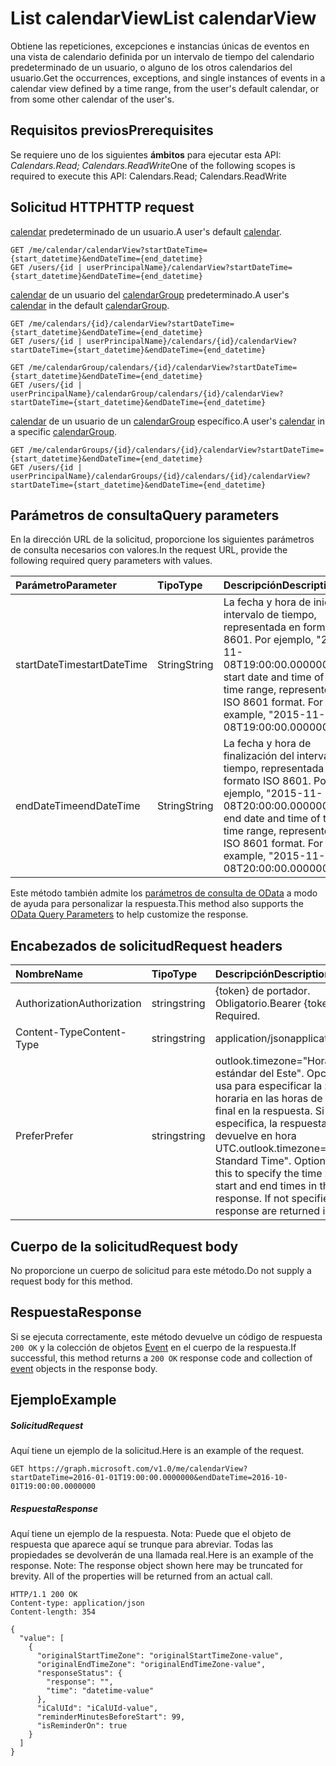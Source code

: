 # <a name="list-calendarview"></a><span data-ttu-id="522c8-101">List calendarView</span><span class="sxs-lookup"><span data-stu-id="522c8-101">List calendarView</span></span>

<span data-ttu-id="522c8-102">Obtiene las repeticiones, excepciones e instancias únicas de eventos en una vista de calendario definida por un intervalo de tiempo del calendario predeterminado de un usuario, o alguno de los otros calendarios del usuario.</span><span class="sxs-lookup"><span data-stu-id="522c8-102">Get the occurrences, exceptions, and single instances of events in a calendar view defined by a time range, from the user's default calendar, or from some other calendar of the user's.</span></span>
## <a name="prerequisites"></a><span data-ttu-id="522c8-103">Requisitos previos</span><span class="sxs-lookup"><span data-stu-id="522c8-103">Prerequisites</span></span>
<span data-ttu-id="522c8-104">Se requiere uno de los siguientes **ámbitos** para ejecutar esta API: *Calendars.Read; Calendars.ReadWrite*</span><span class="sxs-lookup"><span data-stu-id="522c8-104">One of the following scopes is required to execute this API: Calendars.Read; Calendars.ReadWrite</span></span>
## <a name="http-request"></a><span data-ttu-id="522c8-105">Solicitud HTTP</span><span class="sxs-lookup"><span data-stu-id="522c8-105">HTTP request</span></span>

<span data-ttu-id="522c8-106">[calendar](../resources/calendar.md) predeterminado de un usuario.</span><span class="sxs-lookup"><span data-stu-id="522c8-106">A user's default [calendar](../resources/calendar.md).</span></span>
<!-- { "blockType": "ignored" } -->
```http
GET /me/calendar/calendarView?startDateTime={start_datetime}&endDateTime={end_datetime}
GET /users/{id | userPrincipalName}/calendarView?startDateTime={start_datetime}&endDateTime={end_datetime}
```

<span data-ttu-id="522c8-107">[calendar](../resources/calendar.md) de un usuario del [calendarGroup](../resources/calendargroup.md) predeterminado.</span><span class="sxs-lookup"><span data-stu-id="522c8-107">A user's [calendar](../resources/calendar.md) in the default [calendarGroup](../resources/calendargroup.md).</span></span>
<!-- { "blockType": "ignored" } -->
```http
GET /me/calendars/{id}/calendarView?startDateTime={start_datetime}&endDateTime={end_datetime}
GET /users/{id | userPrincipalName}/calendars/{id}/calendarView?startDateTime={start_datetime}&endDateTime={end_datetime}

GET /me/calendarGroup/calendars/{id}/calendarView?startDateTime={start_datetime}&endDateTime={end_datetime}
GET /users/{id | userPrincipalName}/calendarGroup/calendars/{id}/calendarView?startDateTime={start_datetime}&endDateTime={end_datetime}
```

<span data-ttu-id="522c8-108">[calendar](../resources/calendar.md) de un usuario de un [calendarGroup](../resources/calendargroup.md) específico.</span><span class="sxs-lookup"><span data-stu-id="522c8-108">A user's [calendar](../resources/calendar.md) in a specific [calendarGroup](../resources/calendargroup.md).</span></span>
<!-- { "blockType": "ignored" } -->
```http
GET /me/calendarGroups/{id}/calendars/{id}/calendarView?startDateTime={start_datetime}&endDateTime={end_datetime}
GET /users/{id | userPrincipalName}/calendarGroups/{id}/calendars/{id}/calendarView?startDateTime={start_datetime}&endDateTime={end_datetime}
```

## <a name="query-parameters"></a><span data-ttu-id="522c8-109">Parámetros de consulta</span><span class="sxs-lookup"><span data-stu-id="522c8-109">Query parameters</span></span>

<span data-ttu-id="522c8-110">En la dirección URL de la solicitud, proporcione los siguientes parámetros de consulta necesarios con valores.</span><span class="sxs-lookup"><span data-stu-id="522c8-110">In the request URL, provide the following required query parameters with values.</span></span>

| <span data-ttu-id="522c8-111">Parámetro</span><span class="sxs-lookup"><span data-stu-id="522c8-111">Parameter</span></span>    | <span data-ttu-id="522c8-112">Tipo</span><span class="sxs-lookup"><span data-stu-id="522c8-112">Type</span></span>   |<span data-ttu-id="522c8-113">Descripción</span><span class="sxs-lookup"><span data-stu-id="522c8-113">Description</span></span>|
|:---------------|:--------|:----------|
|<span data-ttu-id="522c8-114">startDateTime</span><span class="sxs-lookup"><span data-stu-id="522c8-114">startDateTime</span></span>|<span data-ttu-id="522c8-115">String</span><span class="sxs-lookup"><span data-stu-id="522c8-115">String</span></span>|<span data-ttu-id="522c8-p101">La fecha y hora de inicio del intervalo de tiempo, representada en formato ISO 8601. Por ejemplo, "2015-11-08T19:00:00.0000000".</span><span class="sxs-lookup"><span data-stu-id="522c8-p101">The start date and time of the time range, represented in ISO 8601 format. For example, "2015-11-08T19:00:00.0000000".</span></span>|
|<span data-ttu-id="522c8-118">endDateTime</span><span class="sxs-lookup"><span data-stu-id="522c8-118">endDateTime</span></span>|<span data-ttu-id="522c8-119">String</span><span class="sxs-lookup"><span data-stu-id="522c8-119">String</span></span>|<span data-ttu-id="522c8-p102">La fecha y hora de finalización del intervalo de tiempo, representada en formato ISO 8601. Por ejemplo, "2015-11-08T20:00:00.0000000".</span><span class="sxs-lookup"><span data-stu-id="522c8-p102">The end date and time of the time range, represented in ISO 8601 format. For example, "2015-11-08T20:00:00.0000000".</span></span>|

<span data-ttu-id="522c8-122">Este método también admite los [parámetros de consulta de OData](http://developer.microsoft.com/en-us/graph/docs/overview/query_parameters) a modo de ayuda para personalizar la respuesta.</span><span class="sxs-lookup"><span data-stu-id="522c8-122">This method also supports the [OData Query Parameters](http://developer.microsoft.com/en-us/graph/docs/overview/query_parameters) to help customize the response.</span></span>
## <a name="request-headers"></a><span data-ttu-id="522c8-123">Encabezados de solicitud</span><span class="sxs-lookup"><span data-stu-id="522c8-123">Request headers</span></span>
| <span data-ttu-id="522c8-124">Nombre</span><span class="sxs-lookup"><span data-stu-id="522c8-124">Name</span></span>       | <span data-ttu-id="522c8-125">Tipo</span><span class="sxs-lookup"><span data-stu-id="522c8-125">Type</span></span> | <span data-ttu-id="522c8-126">Descripción</span><span class="sxs-lookup"><span data-stu-id="522c8-126">Description</span></span>|
|:-----------|:------|:----------|
| <span data-ttu-id="522c8-127">Authorization</span><span class="sxs-lookup"><span data-stu-id="522c8-127">Authorization</span></span>  | <span data-ttu-id="522c8-128">string</span><span class="sxs-lookup"><span data-stu-id="522c8-128">string</span></span>  | <span data-ttu-id="522c8-p103">{token} de portador. Obligatorio.</span><span class="sxs-lookup"><span data-stu-id="522c8-p103">Bearer {token}. Required.</span></span> |
| <span data-ttu-id="522c8-131">Content-Type</span><span class="sxs-lookup"><span data-stu-id="522c8-131">Content-Type</span></span>   | <span data-ttu-id="522c8-132">string</span><span class="sxs-lookup"><span data-stu-id="522c8-132">string</span></span>  | <span data-ttu-id="522c8-133">application/json</span><span class="sxs-lookup"><span data-stu-id="522c8-133">application/json</span></span> | 
| <span data-ttu-id="522c8-134">Prefer</span><span class="sxs-lookup"><span data-stu-id="522c8-134">Prefer</span></span> | <span data-ttu-id="522c8-135">string</span><span class="sxs-lookup"><span data-stu-id="522c8-135">string</span></span> | <span data-ttu-id="522c8-p104">outlook.timezone="Hora estándar del Este". Opcional. Se usa para especificar la zona horaria en las horas de inicio y final en la respuesta. Si no se especifica, la respuesta se devuelve en hora UTC.</span><span class="sxs-lookup"><span data-stu-id="522c8-p104">outlook.timezone="Eastern Standard Time". Optional. Use this to specify the time zone for start and end times in the response. If not specified, the response are returned in UTC.</span></span> |

## <a name="request-body"></a><span data-ttu-id="522c8-140">Cuerpo de la solicitud</span><span class="sxs-lookup"><span data-stu-id="522c8-140">Request body</span></span>
<span data-ttu-id="522c8-141">No proporcione un cuerpo de solicitud para este método.</span><span class="sxs-lookup"><span data-stu-id="522c8-141">Do not supply a request body for this method.</span></span>

## <a name="response"></a><span data-ttu-id="522c8-142">Respuesta</span><span class="sxs-lookup"><span data-stu-id="522c8-142">Response</span></span>

<span data-ttu-id="522c8-143">Si se ejecuta correctamente, este método devuelve un código de respuesta `200 OK` y la colección de objetos [Event](../resources/event.md) en el cuerpo de la respuesta.</span><span class="sxs-lookup"><span data-stu-id="522c8-143">If successful, this method returns a `200 OK` response code and collection of [event](../resources/event.md) objects in the response body.</span></span>
## <a name="example"></a><span data-ttu-id="522c8-144">Ejemplo</span><span class="sxs-lookup"><span data-stu-id="522c8-144">Example</span></span>
##### <a name="request"></a><span data-ttu-id="522c8-145">Solicitud</span><span class="sxs-lookup"><span data-stu-id="522c8-145">Request</span></span>
<span data-ttu-id="522c8-146">Aquí tiene un ejemplo de la solicitud.</span><span class="sxs-lookup"><span data-stu-id="522c8-146">Here is an example of the request.</span></span>
<!-- {
  "blockType": "request",
  "name": "get_calendarview"
}-->
```http
GET https://graph.microsoft.com/v1.0/me/calendarView?startDateTime=2016-01-01T19:00:00.0000000&endDateTime=2016-10-01T19:00:00.0000000 
```
##### <a name="response"></a><span data-ttu-id="522c8-147">Respuesta</span><span class="sxs-lookup"><span data-stu-id="522c8-147">Response</span></span>
<span data-ttu-id="522c8-p105">Aquí tiene un ejemplo de la respuesta. Nota: Puede que el objeto de respuesta que aparece aquí se trunque para abreviar. Todas las propiedades se devolverán de una llamada real.</span><span class="sxs-lookup"><span data-stu-id="522c8-p105">Here is an example of the response. Note: The response object shown here may be truncated for brevity. All of the properties will be returned from an actual call.</span></span>
<!-- {
  "blockType": "response",
  "truncated": true,
  "@odata.type": "microsoft.graph.event",
  "isCollection": true
} -->
```http
HTTP/1.1 200 OK
Content-type: application/json
Content-length: 354

{
  "value": [
    {
      "originalStartTimeZone": "originalStartTimeZone-value",
      "originalEndTimeZone": "originalEndTimeZone-value",
      "responseStatus": {
        "response": "",
        "time": "datetime-value"
      },
      "iCalUId": "iCalUId-value",
      "reminderMinutesBeforeStart": 99,
      "isReminderOn": true
    }
  ]
}
```

<!-- uuid: 8fcb5dbc-d5aa-4681-8e31-b001d5168d79
2015-10-25 14:57:30 UTC -->
<!-- {
  "type": "#page.annotation",
  "description": "List calendarView",
  "keywords": "",
  "section": "documentation",
  "tocPath": ""
}-->

